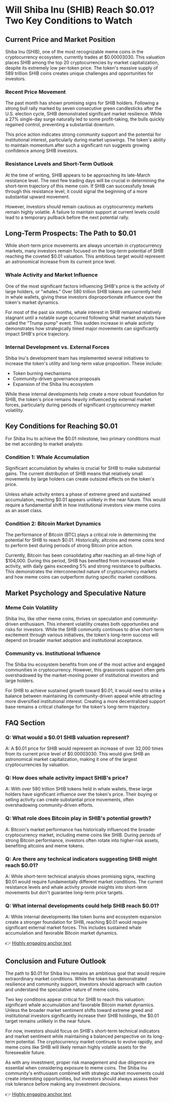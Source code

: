 # Will Shiba Inu (SHIB) Reach $0.01? Two Key Conditions to Watch

## Current Price and Market Position

Shiba Inu (SHIB), one of the most recognizable meme coins in the cryptocurrency ecosystem, currently trades at $0.00003030. This valuation places SHIB among the top 20 cryptocurrencies by market capitalization, despite its extremely low per-token price. The token's massive supply of 589 trillion SHIB coins creates unique challenges and opportunities for investors.

### Recent Price Movement

The past month has shown promising signs for SHIB holders. Following a strong bull rally marked by seven consecutive green candlesticks after the U.S. election cycle, SHIB demonstrated significant market resilience. While a 27% single-day surge naturally led to some profit-taking, the bulls quickly regained control, preventing a substantial downturn.

This price action indicates strong community support and the potential for institutional interest, particularly during market upswings. The token's ability to maintain momentum after such a significant run suggests growing confidence among SHIB investors.

### Resistance Levels and Short-Term Outlook

At the time of writing, SHIB appears to be approaching its late-March resistance level. The next few trading days will be crucial in determining the short-term trajectory of this meme coin. If SHIB can successfully break through this resistance level, it could signal the beginning of a more substantial upward movement.

However, investors should remain cautious as cryptocurrency markets remain highly volatile. A failure to maintain support at current levels could lead to a temporary pullback before the next potential rally.

## Long-Term Prospects: The Path to $0.01

While short-term price movements are always uncertain in cryptocurrency markets, many investors remain focused on the long-term potential of SHIB reaching the coveted $0.01 valuation. This ambitious target would represent an astronomical increase from its current price level.

### Whale Activity and Market Influence

One of the most significant factors influencing SHIB's price is the activity of large holders, or "whales." Over 580 trillion SHIB tokens are currently held in whale wallets, giving these investors disproportionate influence over the token's market dynamics.

For most of the past six months, whale interest in SHIB remained relatively stagnant until a notable surge occurred following what market analysts have called the "Trump pump" event. This sudden increase in whale activity demonstrates how strategically timed major movements can significantly impact SHIB's price trajectory.

### Internal Development vs. External Forces

Shiba Inu's development team has implemented several initiatives to increase the token's utility and long-term value proposition. These include:

- Token burning mechanisms
- Community-driven governance proposals
- Expansion of the Shiba Inu ecosystem

While these internal developments help create a more robust foundation for SHIB, the token's price remains heavily influenced by external market forces, particularly during periods of significant cryptocurrency market volatility.

## Key Conditions for Reaching $0.01

For Shiba Inu to achieve the $0.01 milestone, two primary conditions must be met according to market analysts:

### Condition 1: Whale Accumulation

Significant accumulation by whales is crucial for SHIB to make substantial gains. The current distribution of SHIB means that relatively small movements by large holders can create outsized effects on the token's price.

Unless whale activity enters a phase of extreme greed and sustained accumulation, reaching $0.01 appears unlikely in the near future. This would require a fundamental shift in how institutional investors view meme coins as an asset class.

### Condition 2: Bitcoin Market Dynamics

The performance of Bitcoin (BTC) plays a critical role in determining the potential for SHIB to reach $0.01. Historically, altcoins and meme coins tend to perform best during periods of strong Bitcoin price action.

Currently, Bitcoin has been consolidating after reaching an all-time high of $104,000. During this period, SHIB has benefited from increased whale activity, with daily gains exceeding 5% and strong resistance to pullbacks. This demonstrates the interconnected nature of cryptocurrency markets and how meme coins can outperform during specific market conditions.

## Market Psychology and Speculative Nature

### Meme Coin Volatility

Shiba Inu, like other meme coins, thrives on speculation and community-driven enthusiasm. This inherent volatility creates both opportunities and risks for investors. While the SHIB community continues to drive short-term excitement through various initiatives, the token's long-term success will depend on broader market adoption and institutional acceptance.

### Community vs. Institutional Influence

The Shiba Inu ecosystem benefits from one of the most active and engaged communities in cryptocurrency. However, this grassroots support often gets overshadowed by the market-moving power of institutional investors and large holders.

For SHIB to achieve sustained growth toward $0.01, it would need to strike a balance between maintaining its community-driven appeal while attracting more diversified institutional interest. Creating a more decentralized support base remains a critical challenge for the token's long-term trajectory.

## FAQ Section

### Q: What would a $0.01 SHIB valuation represent?

A: A $0.01 price for SHIB would represent an increase of over 32,000 times from its current price level of $0.00003030. This would give SHIB an astronomical market capitalization, making it one of the largest cryptocurrencies by valuation.

### Q: How does whale activity impact SHIB's price?

A: With over 580 trillion SHIB tokens held in whale wallets, these large holders have significant influence over the token's price. Their buying or selling activity can create substantial price movements, often overshadowing community-driven efforts.

### Q: What role does Bitcoin play in SHIB's potential growth?

A: Bitcoin's market performance has historically influenced the broader cryptocurrency market, including meme coins like SHIB. During periods of strong Bitcoin performance, investors often rotate into higher-risk assets, benefiting altcoins and meme tokens.

### Q: Are there any technical indicators suggesting SHIB might reach $0.01?

A: While short-term technical analysis shows promising signs, reaching $0.01 would require fundamentally different market conditions. The current resistance levels and whale activity provide insights into short-term movements but don't guarantee long-term price targets.

### Q: What internal developments could help SHIB reach $0.01?

A: While internal developments like token burns and ecosystem expansion create a stronger foundation for SHIB, reaching $0.01 would require significant external market forces. This includes sustained whale accumulation and favorable Bitcoin market dynamics.

👉 [Highly engaging anchor text](https://bit.ly/okx-bonus)

## Conclusion and Future Outlook

The path to $0.01 for Shiba Inu remains an ambitious goal that would require extraordinary market conditions. While the token has demonstrated resilience and community support, investors should approach with caution and understand the speculative nature of meme coins.

Two key conditions appear critical for SHIB to reach this valuation: significant whale accumulation and favorable Bitcoin market dynamics. Unless the broader market sentiment shifts toward extreme greed and institutional investors significantly increase their SHIB holdings, the $0.01 target remains unlikely in the near future.

For now, investors should focus on SHIB's short-term technical indicators and market sentiment while maintaining a balanced perspective on its long-term potential. The cryptocurrency market continues to evolve rapidly, and meme coins like SHIB will likely remain highly volatile assets for the foreseeable future.

As with any investment, proper risk management and due diligence are essential when considering exposure to meme coins. The Shiba Inu community's enthusiasm combined with strategic market movements could create interesting opportunities, but investors should always assess their risk tolerance before making any investment decisions.

👉 [Highly engaging anchor text](https://bit.ly/okx-bonus)